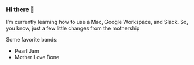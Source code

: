 ### Hi there 👋

<!--
**MrFadedGlory/MrFadedGlory** is a ✨ _special_ ✨ repository because its `README.md` (this file) appears on your GitHub profile.

Here are some ideas to get you started:

- 🔭 I’m currently working on ...
- 🌱 I’m currently learning how to ...
- 👯 I’m looking to collaborate on ...
- 🤔 I’m looking for help with ...
- 💬 Ask me about ...
- 📫 How to reach me: ...
- 😄 Pronouns: ...
- ⚡ Fun fact: ...
-->
I’m currently learning how to use a Mac, Google Workspace, and Slack. So, you know, just a few little changes from the mothership

Some favorite bands:
- Pearl Jam
- Mother Love Bone
